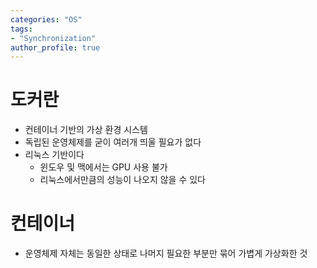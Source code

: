 ```yaml
---
categories: "OS"
tags: 
- "Synchronization"
author_profile: true
---
```


# 도커란
- 컨테이너 기반의 가상 환경 시스템
- 독립된 운영체제를 굳이 여러개 띄울 필요가 없다
- 리눅스 기반이다
    - 윈도우 및 맥에서는 GPU 사용 불가
    - 리눅스에서만큼의 성능이 나오지 않을 수 있다

# 컨테이너
- 운영체제 자체는 동일한 상태로 나머지 필요한 부분만 묶어 가볍게 가상화한 것